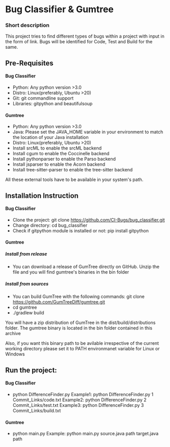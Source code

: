 
# Bug Classifier & Gumtree

### Short description
This project tries to find different types of bugs within a project with input in the form of link.
Bugs will be identified for Code, Test and Build for the same.

## Pre-Requisites
#### Bug Classifier
- Python: Any python version >3.0
- Distro: Linux(preferably, Ubuntu >20)
- Git: git commandline support
- Libraries: gitpython and beautifulsoup

#### Gumtree
- Python: Any python version >3.0
- Java: Please set the JAVA_HOME variable in your environment to match the location of your Java installation
- Distro: Linux(preferably, Ubuntu >20)
- Install srcML to enable the srcML backend
- Install cgum to enable the Coccinelle backend
- Install pythonparser to enable the Parso backend
- Install jsparser to enable the Acorn backend
- Install tree-sitter-parser to enable the tree-sitter backend

All these external tools have to be available in your system's path.

## Installation Instruction
#### Bug Classifier
- Clone the project:
    git clone https://github.com/CI-Bugs/bug_classifier.git
- Change directory:
    cd bug_classifier
- Check if gitpython module is installed or not:
    pip install gitpython

#### Gumtree
##### Install from release
- You can download a release of GumTree directly on GitHub. Unzip the file and you will find gumtree's binaries in the bin folder

##### Install from sources
- You can build GumTree with the following commands:
    git clone https://github.com/GumTreeDiff/gumtree.git
- cd gumtree
- ./gradlew build

You will have a zip distribution of GumTree in the dist/build/distributions folder. The gumtree binary is located in the bin folder contained in this archive

Also, if you want this binary path to be avilable irrespective of the current working directory please set it to PATH environmanet variable for Linux or Windows

## Run the project:
#### Bug Classifier
-   python DifferenceFinder.py <id> <filepath having links>
    Example1: python DifferenceFinder.py 1 Commit_Links/code.txt
    Example2: python DifferenceFinder.py 2 Commit_Links/test.txt
    Example3: python DifferenceFinder.py 3 Commit_Links/build.txt

#### Gumtree
-   python main.py <source java filepath> <target java filepath>
    Example: python main.py source.java path target.java path
 
 


